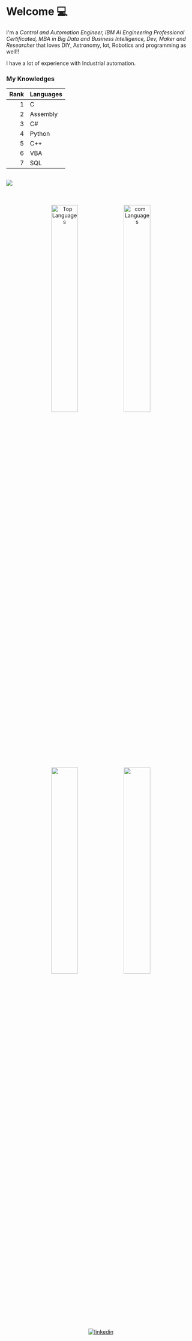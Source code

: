# Welcome 💻

I'm a _Control and Automation Engineer, IBM AI Engineering Professional Certificated,
MBA in Big Data and Business Intelligence, Dev, Maker and Researcher_
that loves DIY, Astronomy, Iot, Robotics and programming as well!!

I have a lot of experience with Industrial automation.

### My Knowledges
| Rank | Languages     |
|-----:|---------------|
|     1|   C           |
|     2|   Assembly    |
|     3|   C#     |
|     4|   Python      |
|     5|   C++         |
|     6|   VBA       |
|     7|   SQL       |



<h2> <img src="https://img.shields.io/badge/My-Statistics-125740?style=for-the-badge" /> </h2>
<div align="center">
<!--<img width="21%" alt="Developer Illustration" src="https://github.com/NestorDP/NestorDP/blob/main/git_dev/file_4750.gif" />-->
<br />
<br />
<img width="37.6%" src="http://github-profile-summary-cards.vercel.app/api/cards/repos-per-language?username=mr-icaro&theme=vue" alt="Top Languages"/>
<img width="37.6%" src=http://github-profile-summary-cards.vercel.app/api/cards/most-commit-language?username=mr-icaro&theme=vue  alt="com Languages"/>
<br />
<br />  
<p align="center">
  <img width="37.5%" src="https://github-readme-stats.vercel.app/api?username=mr-icaro&show_icons=true&theme=gotham&hide_border=true" />
  <img width="37.5%" src="https://github-readme-streak-stats.herokuapp.com/?user=mr-icaro&theme=gotham&hide_border=true" />
</p>
<!-- <img width="75.6%" src="https://activity-graph.herokuapp.com/graph?username=NestorDP&theme=gotham&hide_border=true&area=tru" /> -->
<br />
  
<a href="https://www.linkedin.com/in/eng-icaro-santos/" target="_blank">
<img src=https://img.shields.io/badge/linkedin-%2300acee.svg?color=405DE6&style=flat&logo=linkedin&logoColor=white alt=linkedin style="margin-bottom: 5px;" />
</a>  

</div>

<!--
**mr-icaro/mr-icaro** is a ✨ _special_ ✨ repository because its `README.md` (this file) appears on your GitHub profile.

Here are some ideas to get you started:

- 🔭 I’m currently working on ...
- 🌱 I’m currently learning ...
- 👯 I’m looking to collaborate on ...
- 🤔 I’m looking for help with ...
- 💬 Ask me about ...
- 📫 How to reach me: ...
- 😄 Pronouns: ...
- ⚡ Fun fact: ...
-->

